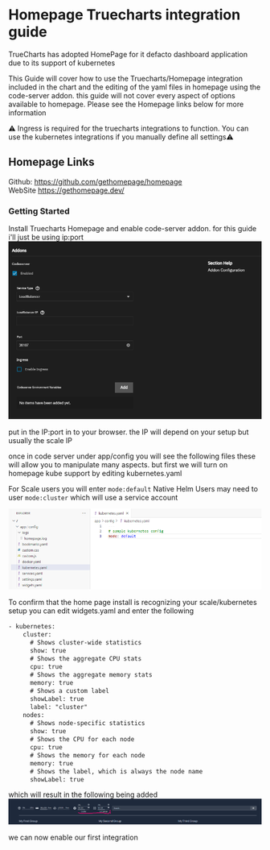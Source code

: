 # Homepage Truecharts integration guide
TrueCharts has adopted HomePage for it defacto dashboard application due to its support of kubernetes  

This Guide will cover how to use the Truecharts/Homepage integration included in the chart and the editing of the yaml files in homepage using the code-server addon. this guide will not cover every aspect of options available to homepage. Please see the Homepage links below for more information  

⚠️ Ingress is required for the truecharts integrations to function. You can use the kubernetes integrations if you manually define all settings⚠️

## Homepage Links
Github: https://github.com/gethomepage/homepage  
WebSite https://gethomepage.dev/  

### Getting Started
   Install Truecharts Homepage and enable code-server addon. for this guide i'll just be using ip:port
  ![code-server section](img/image.png)

  put in the IP:port in to your browser. the IP will depend on your setup but usually the scale IP  

  once in code server under app/config you will see the following files these will allow you to manipulate many aspects. but first we will turn on homepage kube support by editing kubernetes.yaml  

  For Scale users you will enter ```mode:default``` Native Helm Users may need to user ```mode:cluster```  which will use a service account  
  
![kubeyml](img/kubeyml.png)

To confirm that the home page install is recognizing your scale/kubernetes setup  you can edit widgets.yaml and enter the following  

```
- kubernetes:
    cluster:
      # Shows cluster-wide statistics
      show: true
      # Shows the aggregate CPU stats
      cpu: true
      # Shows the aggregate memory stats
      memory: true
      # Shows a custom label
      showLabel: true
      label: "cluster"
    nodes:
      # Shows node-specific statistics
      show: true
      # Shows the CPU for each node
      cpu: true
      # Shows the memory for each node
      memory: true
      # Shows the label, which is always the node name
      showLabel: true
```
which will result in the following being added  
![hp kube enable check](img/hpenablechck.png)  

we can now enable our first integration
